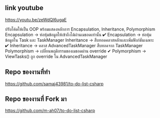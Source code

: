 ## link youtube 
https://youtu.be/zeWdQl6ugaE

 ปรับโค้ดให้เป็น OOP พร้อมแสดงหลักการ Encapsulation, Inheritance, Polymorphism
Encapsulation → ห่อหุ้มข้อมูลให้เข้าถึงได้ผ่านเมธอดเท่านั้น
✔ Encapsulation → ห่อหุ้มข้อมูลใน Task และ TaskManager
Inheritance → สืบทอดคลาสหลักและเพิ่มฟังก์ชันเฉพาะ
✔ Inheritance → คลาส AdvancedTaskManager สืบทอดจาก TaskManager
Polymorphism → เปลี่ยนพฤติกรรมของเมธอดผ่าน override
✔ Polymorphism → ViewTasks() ถูก override ใน AdvancedTaskManager


## Repo ของงานที่ทำ
https://github.com/samaj43981/to-do-list-csharp
## Repo ของงานที่ Fork มา
https://github.com/m-ah07/to-do-list-csharp

